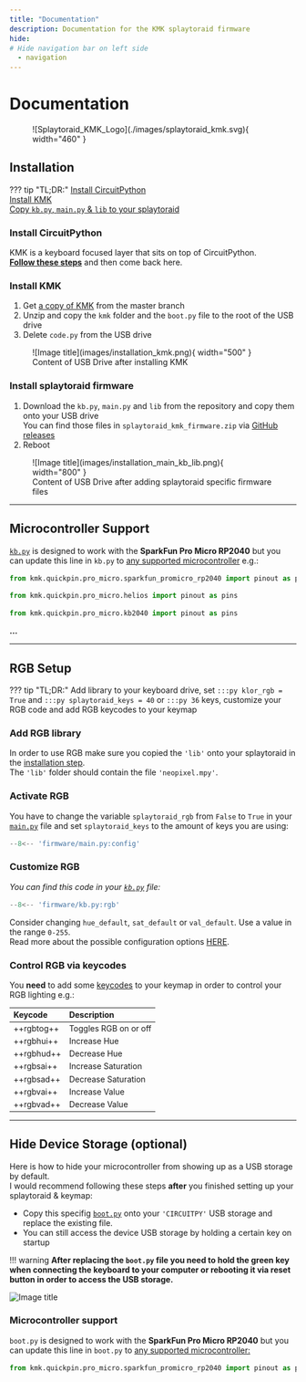 ```yaml
---
title: "Documentation"
description: Documentation for the KMK splaytoraid firmware
hide:
# Hide navigation bar on left side
  - navigation
---
```


# Documentation

<figure markdown>
  ![Splaytoraid_KMK_Logo](./images/splaytoraid_kmk.svg){ width="460" }
  <figcaption></figcaption>
</figure>

## Installation

??? tip "TL;DR:"
    [Install CircuitPython](#install-circuitpython)  
    [Install KMK](#install-kmk)  
    [Copy `kb.py`, `main.py` & `lib` to your splaytoraid](#install-splaytoraid-firmware)

### Install CircuitPython

KMK is a keyboard focused layer that sits on top of CircuitPython.  
[**Follow these steps**](https://learn.adafruit.com/welcome-to-circuitpython/installing-circuitpython) and then come back here.

### Install KMK

1. Get [a copy of KMK](https://github.com/KMKfw/kmk_firmware/archive/refs/heads/master.zip) from the master branch 
2. Unzip and copy the `kmk` folder and the `boot.py` file to the root of the USB drive
3. Delete `code.py` from the USB drive


<figure markdown>
  ![Image title](images/installation_kmk.png){ width="500" }
  <figcaption>Content of USB Drive after installing KMK</figcaption>
</figure>

<!-- ![Image title](images/installation_kmk.png){ width="500"} -->

### Install splaytoraid firmware

1. Download the `kb.py`, `main.py` and `lib` from the repository and copy them onto your USB drive  
You can find those files in `splaytoraid_kmk_firmware.zip` via [GitHub releases](TO_DO)
2. Reboot

<figure markdown>
  ![Image title](images/installation_main_kb_lib.png){ width="800" }
  <figcaption>Content of USB Drive after adding splaytoraid specific firmware files</figcaption>
</figure>

<!-- ![Image title](images/installation_main_kb_lib.png){ width="800"} -->

***
## Microcontroller Support
[`kb.py`](TO_DO) is designed to work with the **SparkFun Pro Micro RP2040** but you can update this line in `kb.py` to [any supported microcontroller](https://github.com/KMKfw/kmk_firmware/tree/master/kmk/quickpin/pro_micro) e.g.:

```python title='Default: SparkFun Pro Micro RP2040'
from kmk.quickpin.pro_micro.sparkfun_promicro_rp2040 import pinout as pins
```
```python title='Alternative: 0xCB Helios'
from kmk.quickpin.pro_micro.helios import pinout as pins
```
```python title='Alternative: Adafruit KB2040'
from kmk.quickpin.pro_micro.kb2040 import pinout as pins
```
**...**
***
## RGB Setup

??? tip "TL;DR:"
    Add library to your keyboard drive, set `:::py klor_rgb = True` and `:::py splaytoraid_keys = 40` or `:::py 36` keys, customize your RGB code and add RGB keycodes to your keymap
### Add RGB library
In order to use RGB make sure you copied the `'lib'` onto your splaytoraid in the [installation step](#install-splaytoraid-firmware).  
The `'lib'` folder should contain the file `'neopixel.mpy'`.

### Activate RGB
You have to change the variable `splaytoraid_rgb` from `False` to `True` in your [`main.py`](TO_DO) file and set `splaytoraid_keys` to the amount of keys you are using:

```py title="main.py"
--8<-- 'firmware/main.py:config'
```
### Customize RGB 

*You can find this code in your [`kb.py`](TO_DO) file:*

```py title="kb.py"
--8<-- 'firmware/kb.py:rgb'
```

Consider changing `hue_default`, `sat_default` or `val_default`. Use a value in the range `0-255`.  
Read more about the possible configuration options [HERE](https://github.com/KMKfw/kmk_firmware/blob/master/docs/en/rgb.md#configuration).


### Control RGB via keycodes
You **need** to add some [keycodes](https://github.com/KMKfw/kmk_firmware/blob/master/docs/en/rgb.md#keycodes) to your keymap in order to control your RGB lighting e.g.:

| Keycode    | Description           |
| :--------- | :-------------------- |
| ++rgbtog++ | Toggles RGB on or off |
| ++rgbhui++ | Increase Hue          |
| ++rgbhud++ | Decrease Hue          |
| ++rgbsai++ | Increase Saturation   |
| ++rgbsad++ | Decrease Saturation   |
| ++rgbvai++ | Increase Value        |
| ++rgbvad++ | Decrease Value        |

***
## Hide Device Storage (optional)

Here is how to hide your microcontroller from showing up as a USB storage by default.  
I would recommend following these steps **after** you finished setting up your splaytoraid & keymap:

- Copy this specifig [`boot.py`](TO_DO) onto your `'CIRCUITPY'` USB storage and replace the existing file.
- You can still access the device USB storage by holding a certain key on startup

!!! warning
    **After replacing the `boot.py` file you need to hold the green key when connecting the keyboard to your computer or rebooting it via reset button in order to access the USB storage.**

![Image title](TO_DO)

### Microcontroller support
`boot.py` is designed to work with the **SparkFun Pro Micro RP2040** but you can update this line in `boot.py` to [any supported microcontroller:](https://github.com/KMKfw/kmk_firmware/tree/master/kmk/quickpin/pro_micro)

```py
from kmk.quickpin.pro_micro.sparkfun_promicro_rp2040 import pinout as pins
```


